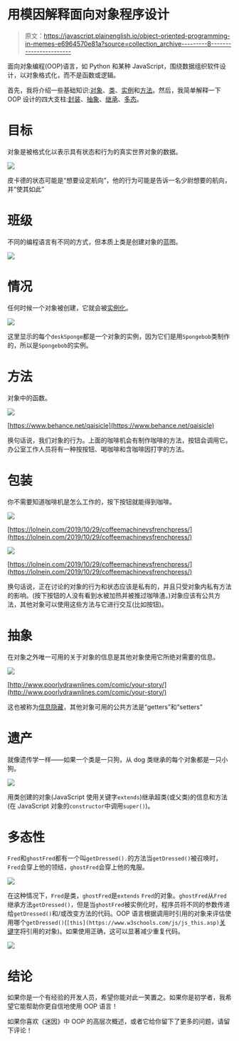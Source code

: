 # 用模因解释面向对象程序设计

> 原文：<https://javascript.plainenglish.io/object-oriented-programming-in-memes-e6964570e81a?source=collection_archive---------8----------------------->

面向对象编程(OOP)语言，如 Python 和某种 JavaScript，围绕数据组织软件设计，以对象格式化，而不是函数或逻辑。

首先，我将介绍一些基础知识:[对象](#fddb)、[类](#3d5a)、[实例](#69fa)和[方法](#1ad9)。然后，我简单解释一下 OOP 设计的四大支柱:[封装](#982c)、[抽象](#52dc)、[继承](#a98e)、[多态](#1bc1)。

# 目标

对象是被格式化以表示具有状态和行为的真实世界对象的数据。

![](img/0a073dfc040d25256d8dd52efd5957af.png)

皮卡德的状态可能是“想要设定航向”，他的行为可能是告诉一名少尉想要的航向，并“使其如此”

# 班级

不同的编程语言有不同的方式，但本质上类是创建对象的蓝图。

![](img/0f72c61c07762c82ddaa0a522fea1448.png)

# 情况

任何时候一个对象被创建，它就会被[实例化](https://www.crondose.com/2016/07/what-does-instantiation-mean/)。

![](img/e0289d0b7d45ac3fe6071f953cc30f07.png)

这里显示的每个`deskSponge`都是一个对象的实例，因为它们是用`Spongebob`类制作的，所以是`Spongebob`的实例。

# 方法

对象中的函数。

![](img/e44da593183cd2b4fbd5464bb265ff22.png)

[https://www.behance.net/qaisicle](https://www.behance.net/qaisicle)

换句话说，我们对象的行为。上面的咖啡机会有制作咖啡的方法，按钮会调用它。办公室工作人员将有一种按按钮、喝咖啡和含咖啡因打字的方法。

# 包装

你不需要知道咖啡机是怎么工作的，按下按钮就能得到咖啡。

![](img/7db034d710987ffb8151cbd9ee652987.png)

[https://lolnein.com/2019/10/29/coffeemachinevsfrenchpress/](https://lolnein.com/2019/10/29/coffeemachinevsfrenchpress/)

![](img/bbae2e69a5af884777bdc1809b29115a.png)

[https://lolnein.com/2019/10/29/coffeemachinevsfrenchpress/](https://lolnein.com/2019/10/29/coffeemachinevsfrenchpress/)

换句话说，正在讨论的对象的行为和状态应该是私有的，并且只受对象内私有方法的影响。(按下按钮的人没有看到水被加热并被推过咖啡渣。)对象应该有公共方法，其他对象可以使用这些方法与它进行交互(比如按钮)。

# 抽象

在对象之外唯一可用的关于对象的信息是其他对象使用它所绝对需要的信息。

![](img/e0868c2c7f8b090e1a2c0a7eae2d2bf8.png)

[http://www.poorlydrawnlines.com/comic/your-story/](http://www.poorlydrawnlines.com/comic/your-story/)

这也被称为[信息隐藏](https://en.wikipedia.org/wiki/Encapsulation_(computer_programming)#An_information-hiding_mechanism)，其他对象可用的公共方法是“getters”和“setters”

# 遗产

就像遗传学一样——如果一个类是一只狗，从 dog 类继承的每个对象都是一只小狗。

![](img/71b2c4ecf576d2d38651f43012876239.png)

用类创建的对象(JavaScript 使用关键字`extends`)继承超类(或父类)的信息和方法(在 JavaScript 对象的`constructor`中调用`super()`)。

# 多态性

`Fred`和`ghostFred`都有一个叫`getDressed().`的方法当`getDressed()`被召唤时，`Fred`会穿上他的领结，`ghostFred`会穿上他的鬼服。

![](img/cbd883a36c72ab0421c81dd1f54fd295.png)

在这种情况下，`Fred`是类，`ghostFred`是`extends` `Fred`的对象。`ghostFred`从`Fred`继承方法`getDressed()`，但是当`ghostFred`被实例化时，程序员将不同的参数传递给`getDressed()`和/或改变方法的代码。OOP 语言根据调用时引用的对象来评估使用哪个`getDressed()`(`[this](https://www.w3schools.com/js/js_this.asp)`[关键字](https://www.w3schools.com/js/js_this.asp)将引用的对象)。如果使用正确，这可以显著减少重复代码。

![](img/85ab2590460174481309e0070c1a886e.png)

# 结论

如果你是一个有经验的开发人员，希望你能对此一笑置之。如果你是初学者，我希望它能帮助你更自信地使用 OOP 语言！

如果你喜欢《迷因》中 OOP 的高层次概述，或者它给你留下了更多的问题，请留下评论！